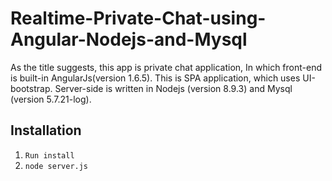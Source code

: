 # Realtime-Private-Chat-using-Angular-Nodejs-and-Mysql
As the title suggests, this app is private chat application, In which front-end is built-in AngularJs(version 1.6.5). This is SPA application, which uses UI-bootstrap.
Server-side is written in Nodejs (version 8.9.3) and Mysql (version  5.7.21-log).


## Installation 
1. `Run install`
2. `node server.js`
